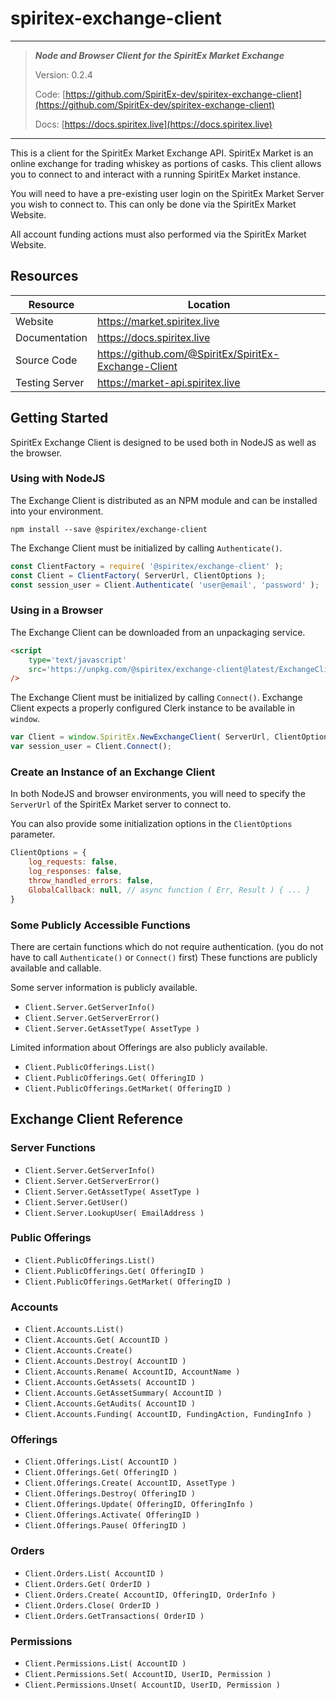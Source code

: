 # spiritex-exchange-client

------------------------------------------
> ***Node and Browser Client for the SpiritEx Market Exchange***
>
> Version: 0.2.4
>
> Code: [https://github.com/SpiritEx-dev/spiritex-exchange-client](https://github.com/SpiritEx-dev/spiritex-exchange-client)
>
> Docs: [https://docs.spiritex.live](https://docs.spiritex.live)
------------------------------------------

This is a client for the SpiritEx Market Exchange API.
SpiritEx Market is an online exchange for trading whiskey as portions of casks.
This client allows you to connect to and interact with a running SpiritEx Market instance.

You will need to have a pre-existing user login on the SpiritEx Market Server
 you wish to connect to.
This can only be done via the SpiritEx Market Website.

All account funding actions must also performed via the SpiritEx Market Website.


## Resources

| **Resource**  	| **Location**                                          	|
|---------------	|-------------------------------------------------------	|
| Website       	| https://market.spiritex.live                          	|
| Documentation 	| https://docs.spiritex.live                            	|
| Source Code   	| https://github.com/@SpiritEx/SpiritEx-Exchange-Client 	|
| Testing Server   	| https://market-api.spiritex.live                      	|


## Getting Started

SpiritEx Exchange Client is designed to be used both in NodeJS as well as the browser.


### Using with NodeJS

The Exchange Client is distributed as an NPM module and can be installed into your environment.

```shell
npm install --save @spiritex/exchange-client
```

The Exchange Client must be initialized by calling `Authenticate()`.

```js
const ClientFactory = require( '@spiritex/exchange-client' );
const Client = ClientFactory( ServerUrl, ClientOptions );
const session_user = Client.Authenticate( 'user@email', 'password' );
```


### Using in a Browser

The Exchange Client can be downloaded from an unpackaging service.

```html
<script
	type='text/javascript'
	src='https://unpkg.com/@spiritex/exchange-client@latest/ExchangeClient.js'
/>
```

The Exchange Client must be initialized by calling `Connect()`.
Exchange Client expects a properly configured Clerk instance to be available in `window`.

```js
var Client = window.SpiritEx.NewExchangeClient( ServerUrl, ClientOptions );
var session_user = Client.Connect();
```


### Create an Instance of an Exchange Client

In both NodeJS and browser environments, you will need to specify the `ServerUrl` 
 of the SpiritEx Market server to connect to.

You can also provide some initialization options in the `ClientOptions` parameter.

```js
ClientOptions = {
	log_requests: false,
	log_responses: false,
	throw_handled_errors: false,
	GlobalCallback: null, // async function ( Err, Result ) { ... }
}
```


### Some Publicly Accessible Functions

There are certain functions which do not require authentication.
(you do not have to call `Authenticate()` or `Connect()` first)
These functions are publicly available and callable.

Some server information is publicly available.

- `Client.Server.GetServerInfo()`
- `Client.Server.GetServerError()`
- `Client.Server.GetAssetType( AssetType )`

Limited information about Offerings are also publicly available.

- `Client.PublicOfferings.List()`
- `Client.PublicOfferings.Get( OfferingID )`
- `Client.PublicOfferings.GetMarket( OfferingID )`


## Exchange Client Reference


### Server Functions

- `Client.Server.GetServerInfo()`
- `Client.Server.GetServerError()`
- `Client.Server.GetAssetType( AssetType )`
- `Client.Server.GetUser()`
- `Client.Server.LookupUser( EmailAddress )`


### Public Offerings

- `Client.PublicOfferings.List()`
- `Client.PublicOfferings.Get( OfferingID )`
- `Client.PublicOfferings.GetMarket( OfferingID )`


### Accounts

- `Client.Accounts.List()`
- `Client.Accounts.Get( AccountID )`
- `Client.Accounts.Create()`
- `Client.Accounts.Destroy( AccountID )`
- `Client.Accounts.Rename( AccountID, AccountName )`
- `Client.Accounts.GetAssets( AccountID )`
- `Client.Accounts.GetAssetSummary( AccountID )`
- `Client.Accounts.GetAudits( AccountID )`
- `Client.Accounts.Funding( AccountID, FundingAction, FundingInfo )`


### Offerings

- `Client.Offerings.List( AccountID )`
- `Client.Offerings.Get( OfferingID )`
- `Client.Offerings.Create( AccountID, AssetType )`
- `Client.Offerings.Destroy( OfferingID )`
- `Client.Offerings.Update( OfferingID, OfferingInfo )`
- `Client.Offerings.Activate( OfferingID )`
- `Client.Offerings.Pause( OfferingID )`


### Orders

- `Client.Orders.List( AccountID )`
- `Client.Orders.Get( OrderID )`
- `Client.Orders.Create( AccountID, OfferingID, OrderInfo )`
- `Client.Orders.Close( OrderID )`
- `Client.Orders.GetTransactions( OrderID )`


### Permissions

- `Client.Permissions.List( AccountID )`
- `Client.Permissions.Set( AccountID, UserID, Permission )`
- `Client.Permissions.Unset( AccountID, UserID, Permission )`


